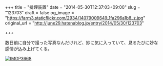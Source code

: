 +++
title = "排煙装置"
date = "2014-05-30T12:37:03+09:00"
slug = "123703"
draft = false
og_image = "https://farm3.staticflickr.com/2934/14079009649_1fa296a1b8_z.jpg"
original_url = "http://june29.hatenablog.jp/entry/2014/05/30/123703"

+++

<p>数日前に自分で撮った写真なんだけれど、妙に気に入っていて、見るたびに妙な感情が込み上げてくる。</p>
<p><a href="https://www.flickr.com/photos/june29/14079009649" title="IMGP3668 by Jun OHWADA, on Flickr"><img src="https://farm3.staticflickr.com/2934/14079009649_1fa296a1b8_z.jpg" alt="IMGP3668"></a></p>
